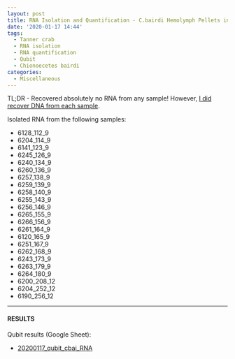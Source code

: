 ```yaml
---
layout: post
title: RNA Isolation and Quantification - C.bairdi Hemolymph Pellets in RNAlater
date: '2020-01-17 14:44'
tags:
  - Tanner crab
  - RNA isolation
  - RNA quantification
  - Qubit
  - Chionoecetes bairdi
categories:
  - Miscellaneous
---
```

TL;DR - Recovered absolutely no RNA from any sample! However, [I did recover DNA from each sample]().


Isolated RNA from the following samples:

-  6128_112_9
-  6204_114_9
-  6141_123_9
-  6245_126_9
-  6240_134_9
-  6260_136_9
-  6257_138_9
-  6259_139_9
-  6258_140_9
-  6255_143_9
-  6256_146_9
-  6265_155_9
-  6266_156_9
-  6261_164_9
-  6120_165_9
-  6251_167_9
-  6262_168_9
-  6243_173_9
-  6263_179_9
-  6264_180_9
-  6200_208_12
-  6204_252_12
-  6190_256_12


---

#### RESULTS

Qubit results (Google Sheet):

- [20200117_qubit_cbai_RNA](https://docs.google.com/spreadsheets/d/1e4jrYEv5deHTEYwihof7CRzfuP8hArA8qCwRXtLjPEQ/edit?usp=sharing)
